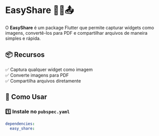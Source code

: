# EasyShare 📸📄📤  

O **EasyShare** é um package Flutter que permite capturar widgets como imagens, convertê-los para PDF e compartilhar arquivos de maneira simples e rápida.

## 📦 Recursos  
✅ Captura qualquer widget como imagem  
✅ Converte imagens para PDF  
✅ Compartilha arquivos diretamente  

## 🚀 Como Usar  

### 1️⃣ Instale no `pubspec.yaml`  

```yaml
dependencies:
  easy_share:

